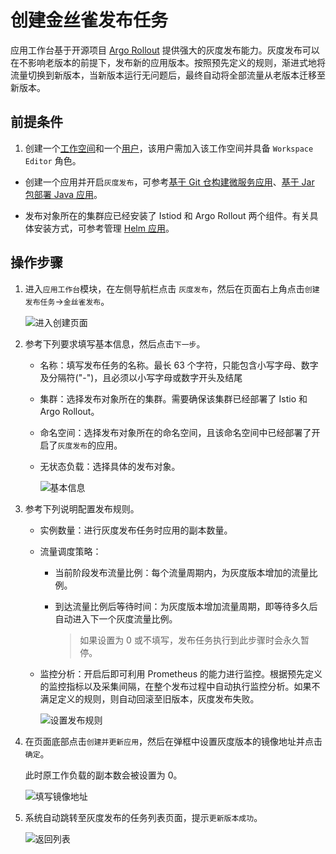# 创建金丝雀发布任务

应用工作台基于开源项目 [Argo Rollout](https://argoproj.github.io/argo-rollouts/) 提供强大的灰度发布能力。灰度发布可以在不影响老版本的前提下，发布新的应用版本。按照预先定义的规则，渐进式地将流量切换到新版本，当新版本运行无问题后，最终自动将全部流量从老版本迁移至新版本。

## 前提条件

1. 创建一个[工作空间](../../../ghippo/04UserGuide/02Workspace/workspaces.md)和一个[用户](../../../ghippo/04UserGuide/01UserandAccess/user.md)，该用户需加入该工作空间并具备 `Workspace Editor` 角色。

- 创建一个应用并开启`灰度发布`，可参考[基于 Git 仓构建微服务应用](../wizard/create-git-based-ms.md)、[基于 Jar 包部署 Java 应用](../wizard/jar-java-app.md)。

- 发布对象所在的集群应已经安装了 Istiod 和 Argo Rollout 两个组件。有关具体安装方式，可参考管理 [Helm 应用](../../../kpanda/07UserGuide/helm/helm-app)。

## 操作步骤

1. 进入`应用工作台`模块，在左侧导航栏点击 `灰度发布`，然后在页面右上角点击`创建发布任务`->`金丝雀发布`。

    ![进入创建页面](../../images/canary01.png)

2. 参考下列要求填写基本信息，然后点击`下一步`。

    - 名称：填写发布任务的名称。最长 63 个字符，只能包含小写字母、数字及分隔符("-")，且必须以小写字母或数字开头及结尾
    - 集群：选择发布对象所在的集群。需要确保该集群已经部署了 Istio 和 Argo Rollout。
    - 命名空间：选择发布对象所在的命名空间，且该命名空间中已经部署了开启了`灰度发布`的应用。
    - 无状态负载：选择具体的发布对象。

        ![基本信息](../../images/canary02.png)

3. 参考下列说明配置发布规则。
    - 实例数量：进行灰度发布任务时应用的副本数量。
    - 流量调度策略：

        - 当前阶段发布流量比例：每个流量周期内，为灰度版本增加的流量比例。
        - 到达流量比例后等待时间：为灰度版本增加流量周期，即等待多久后自动进入下一个灰度流量比例。

            > 如果设置为 0 或不填写，发布任务执行到此步骤时会永久暂停。

    - 监控分析：开启后即可利用 Prometheus 的能力进行监控。根据预先定义的监控指标以及采集间隔，在整个发布过程中自动执行监控分析。如果不满足定义的规则，则自动回滚至旧版本，灰度发布失败。

        ![设置发布规则](../../images/canary03.png)

4. 在页面底部点击`创建并更新应用`，然后在弹框中设置灰度版本的镜像地址并点击`确定`。

    此时原工作负载的副本数会被设置为 0。

    ![填写镜像地址](../../images/canary04.png)

5. 系统自动跳转至灰度发布的任务列表页面，提示`更新版本成功`。

    ![返回列表](../../images/canary05.png)
